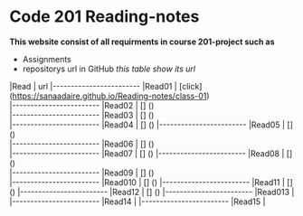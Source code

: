 # Code 201 Reading-notes

**This website consist of all requirments in course 201-project such as** 
- Assignments
- repositorys url in GitHub 
 *this table show its url*


|Read      |    url
|------------------------
|Read01    | [click] (https://sanaadaire.github.io/Reading-notes/class-01)  
|------------------------
|Read02    |    [] ()        
|------------------------
|Read03    |    [] ()          
|------------------------
|Read04    |    [] ()
|------------------------
|Read05    |    [] ()         
|------------------------
|Read06    |    [] ()         
|------------------------
|Read07    |    [] ()
|------------------------
|Read08    |    [] ()         
|------------------------
|Read09    |    [] ()         
|------------------------
|Read010   |    [] ()
|------------------------
|Read11    |   [] ()
|------------------------
|Read12    |   [] ()
|------------------------
|Read013   |   []()
|------------------------
|Read14    |   []()
|------------------------
|Read15    |    []()
